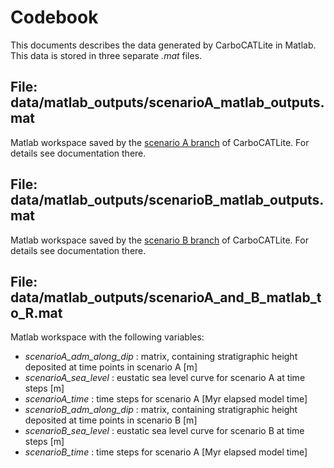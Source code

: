 # Codebook

This documents describes the data generated by CarboCATLite in Matlab. This data is stored in three separate _.mat_ files.

## File: data/matlab_outputs/scenarioA_matlab_outputs.mat

Matlab workspace saved by the [scenario A branch](https://github.com/MindTheGap-ERC/CarboCATLite/tree/scenarioA) of CarboCATLite. For details see documentation there.

## File: data/matlab_outputs/scenarioB_matlab_outputs.mat

Matlab workspace saved by the [scenario B branch](https://github.com/MindTheGap-ERC/CarboCATLite/tree/scenarioB) of CarboCATLite. For details see documentation there.

## File: data/matlab_outputs/scenarioA_and_B_matlab_to_R.mat

Matlab workspace with the following variables:

* _scenarioA_adm_along_dip_ : matrix, containing stratigraphic height deposited at time points in scenario A [m]
* _scenarioA_sea_level_ : eustatic sea level curve for scenario A at time steps [m]
* _scenarioA_time_ : time steps for scenario A [Myr elapsed model time]
* _scenarioB_adm_along_dip_ : matrix, containing stratigraphic height deposited at time points in scenario B [m]
* _scenarioB_sea_level_ : eustatic sea level curve for scenario B at time steps [m]
* _scenarioB_time_ : time steps for scenario A [Myr elapsed model time]